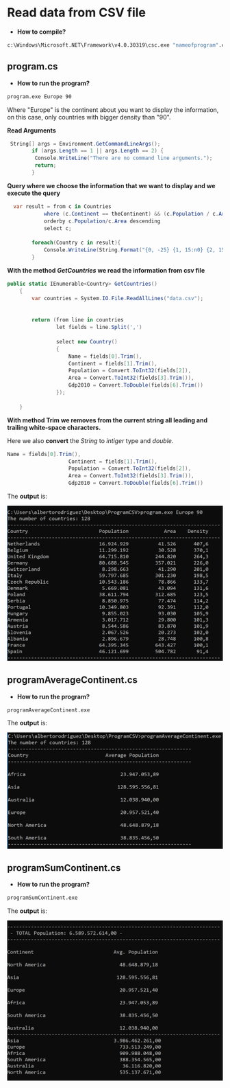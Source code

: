 # Read data from CSV file



* **How to compile?**

```cmd
c:\Windows\Microsoft.NET\Framework\v4.0.30319\csc.exe "nameofprogram".cs
```
	

## program.cs

* **How to run the program?**

```cmd
program.exe Europe 90
```

Where "Europe" is the continent about you want to display the information, on this case, only countries with bigger density than "90".



**Read Arguments**

```c#
 String[] args = Environment.GetCommandLineArgs();
        if (args.Length == 1 || args.Length == 2) {
         Console.WriteLine("There are no command line arguments.");
         return;
        }
```



**Query where we choose the information that we want to display and we execute the query**
```c#
  var result = from c in Countries
            where (c.Continent == theContinent) && (c.Population / c.Area > theDensity)
            orderby c.Population/c.Area descending
            select c;

        foreach(Country c in result){
            Console.WriteLine(String.Format("{0, -25} {1, 15:n0} {2, 15:n0} {3, 10:n1}", c.Name, c.Population, c.Area, (1.0*c.Population/c.Area)));
        }  
```

**With the method *GetCountries* we read the information from csv file**

```c#
public static IEnumerable<Country> GetCountries()
    {
        var countries = System.IO.File.ReadAllLines("data.csv");
 
    
        return (from line in countries
                let fields = line.Split(',')
                
                select new Country()
                {
                    Name = fields[0].Trim(),
                    Continent = fields[1].Trim(),
                    Population = Convert.ToInt32(fields[2]),
                    Area = Convert.ToInt32(fields[3].Trim()), 
                    Gdp2010 = Convert.ToDouble(fields[6].Trim())
                });
               
    }

```


**With method Trim we removes from the current string all leading and trailing white-space characters.**

Here we also **convert** the *String* to *intiger* type and *double*.

```c#
Name = fields[0].Trim(),
                    Continent = fields[1].Trim(),
                    Population = Convert.ToInt32(fields[2]),
                    Area = Convert.ToInt32(fields[3].Trim()), 
                    Gdp2010 = Convert.ToDouble(fields[6].Trim())
```


The **output** is:

![OutputProgram1](imgs/output1.png)



## programAverageContinent.cs

* **How to run the program?**

```cmd
programAverageContinent.exe 
```

The **output** is:

![OutputProgram2](imgs/output2.png)

## programSumContinent.cs

* **How to run the program?**

```cmd
programSumContinent.exe 
```


The **output** is:

![OutputProgram3](imgs/output3.png)



